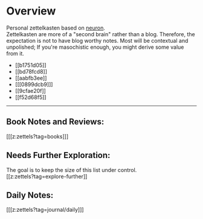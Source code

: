 # Overview
Personal zettelkasten based on [neuron](https://neuron.zettel.page/).  
Zettelkasten are more of a "second brain" rather than a blog. Therefore, the expectation is not to have blog worthy notes. Most will be contextual and unpolished; If you're masochistic enough, you might derive some value from it.

* [[b1751d05]]
* [[bd78fcd8]]
* [[aabfb3ee]]
* [[[0899dcb9]]]
* [[9cfae20f]]
* [[f52d68f5]]

---
## Book Notes and Reviews:
[[[z:zettels?tag=books]]]

## Needs Further Exploration:
The goal is to keep the size of this list under control.  
[[z:zettels?tag=explore-further]]

## Daily Notes:
[[[z:zettels?tag=journal/daily]]]



